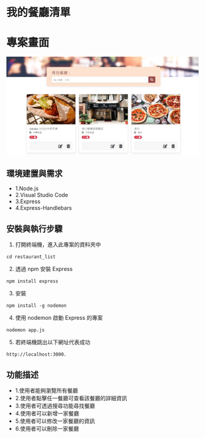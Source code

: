 # 我的餐廳清單

# 專案畫面
![image](https://github.com/HiSandyLee/restaurant_list_CRUD/blob/master/%E9%A4%90%E5%BB%B3%E6%B8%85%E5%96%AE.JPG)


## 環境建置與需求
* 1.Node.js
* 2.Visual Studio Code
* 3.Express
* 4.Express-Handlebars 

## 安裝與執行步驟

1. 打開終端機，進入此專案的資料夾中

```shell
cd restaurant_list
```

2. 透過 npm 安裝 Express

```shell
npm install express 
```

3. 安裝 

```shell
npm install -g nodemon
```

4. 使用 nodemon 啟動 Express 的專案

```shell
nodemon app.js
```

5. 若終端機跳出以下網址代表成功

```shell
http://localhost:3000.
```


## 功能描述
* 1.使用者能夠瀏覽所有餐廳
* 2.使用者點擊任一餐廳可查看該餐廳的詳細資訊
* 3.使用者可透過搜尋功能尋找餐廳
* 4.使用者可以新增一家餐廳
* 5.使用者可以修改一家餐廳的資訊
* 6.使用者可以刪除一家餐廳




